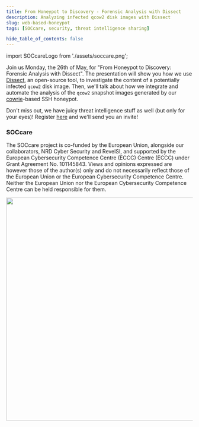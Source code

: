```yaml
---
title: From Honeypot to Discovery - Forensic Analysis with Dissect
description: Analyzing infected qcow2 disk images with Dissect
slug: web-based-honeypot
tags: [SOCcare, security, threat intelligence sharing]

hide_table_of_contents: false
---
```


import SOCcareLogo from './assets/soccare.png';

Join us Monday, the 26th of May, for "From Honeypot to Discovery: Forensic Analysis with Dissect".
The presentation will show you how we use [Dissect](https://github.com/fox-it/dissect), an open-source tool, to investigate the content of a potentially infected `qcow2` disk image.
Then, we'll talk about how we integrate and automate the analysis of the `qcow2` snapshot images generated by our [cowrie](https://github.com/cowrie/cowrie)-based SSH honeypot.

Don't miss out, we have juicy threat intelligence stuff as well (but only for your eyes)! Register [here](https://indico.upb.ro/event/5/) and we'll send you an invite!

<!-- truncate -->

### SOCcare

The SOCcare project is co-funded by the European Union, alongside our collaborators,
NRD Cyber Security and RevelSI, and supported by the
European Cybersecurity Competence Centre (ECCC) Centre (ECCC) under Grant Agreement No. 101145843.
Views and opinions expressed are however those of the author(s) only and do not necessarily
reflect those of the European Union or the European Cybersecurity Competence Centre.
Neither the European Union nor the European Cybersecurity Competence Centre can be held responsible for them.

<img src={SOCcareLogo} width="600"/>
